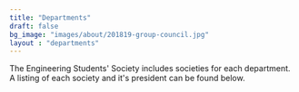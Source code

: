 ```yaml
---
title: "Departments"
draft: false
bg_image: "images/about/201819-group-council.jpg"
layout : "departments"
---
```

The Engineering Students' Society includes societies for each department. A listing of each society and it's president can be found below.